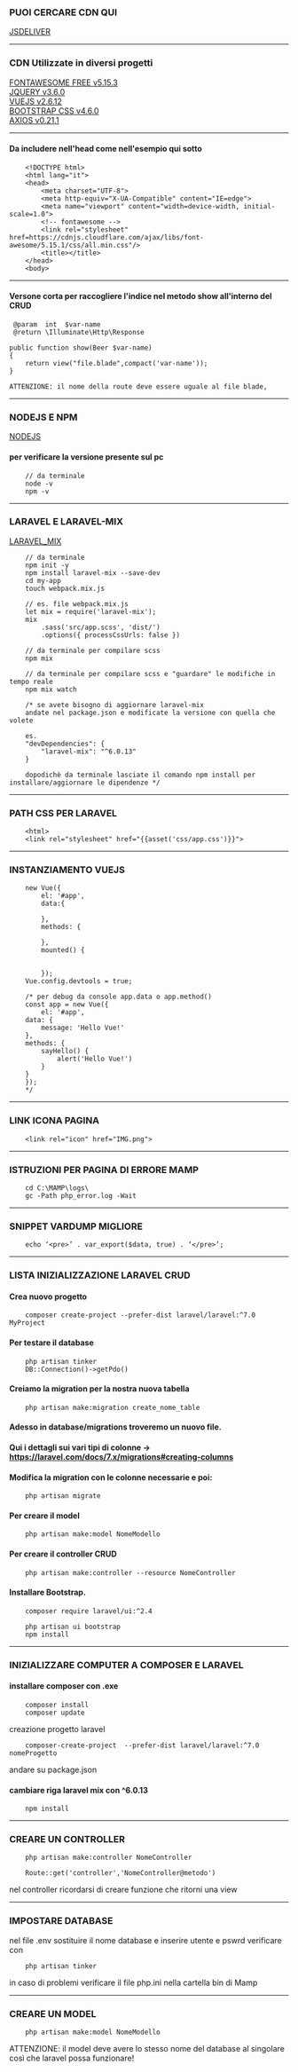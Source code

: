 ### PUOI CERCARE CDN QUI

[JSDELIVER](https://www.jsdelivr.com/)  

----------------------------------------------------------------------------------------------------------------------

### CDN Utilizzate in diversi progetti

[FONTAWESOME FREE v5.15.3](https://cdn.jsdelivr.net/npm/@fortawesome/fontawesome-free@5.15.3/css/all.css)  
[JQUERY v3.6.0](https://cdn.jsdelivr.net/npm/jquery@3.6.0/dist/jquery.js)  
[VUEJS v2.6.12](https://cdn.jsdelivr.net/npm/jquery@3.6.0/dist/jquery.js)  
[BOOTSTRAP CSS v4.6.0](https://cdn.jsdelivr.net/npm/bootstrap@4.6.0/dist/css/bootstrap.css)  
[AXIOS v0.21.1](https://cdn.jsdelivr.net/npm/axios@0.21.1/dist/axios.js)  

----------------------------------------------------------------------------------------------------------------------

#### Da includere nell'head come nell'esempio qui sotto

		<!DOCTYPE html>
		<html lang="it">
		<head>
			<meta charset="UTF-8">
			<meta http-equiv="X-UA-Compatible" content="IE=edge">
			<meta name="viewport" content="width=device-width, initial-scale=1.0">
			<!-- fontawesome -->
			<link rel="stylesheet" href=https://cdnjs.cloudflare.com/ajax/libs/font-awesome/5.15.1/css/all.min.css"/>
			<title></title>
		</head>
		<body>
		

----------------------------------------------------------------------------------------------------------------------


#### Versone corta per raccogliere l'indice nel metodo show all'interno del CRUD

     @param  int  $var-name
     @return \Illuminate\Http\Response
     
    public function show(Beer $var-name)
    {
        return view("file.blade",compact('var-name'));
    }
    
    ATTENZIONE: il nome della route deve essere uguale al file blade,

----------------------------------------------------------------------------------------------------------------------

### NODEJS E NPM

[NODEJS](https://nodejs.org/en/download/)  

#### per verificare la versione presente sul pc
		// da terminale
		node -v
		npm -v

----------------------------------------------------------------------------------------------------------------------

### LARAVEL E LARAVEL-MIX

[LARAVEL_MIX](https://laravel-mix.com/docs/6.0/installation)  

		// da terminale
		npm init -y
		npm install laravel-mix --save-dev
		cd my-app
		touch webpack.mix.js

		// es. file webpack.mix.js
		let mix = require('laravel-mix');
		mix
			.sass('src/app.scss', 'dist/')
			.options({ processCssUrls: false })

		// da terminale per compilare scss
		npm mix

		// da terminale per compilare scss e "guardare" le modifiche in tempo reale
		npm mix watch

		/* se avete bisogno di aggiornare laravel-mix
		andate nel package.json e modificate la versione con quella che volete
		
		es.
		"devDependencies": {
			"laravel-mix": "^6.0.13"
		}

		dopodichè da terminale lasciate il comando npm install per installare/aggiornare le dipendenze */		

----------------------------------------------------------------------------------------------------------------------

### PATH CSS PER LARAVEL

		<html>
		<link rel="stylesheet" href="{{asset('css/app.css')}}">
		
----------------------------------------------------------------------------------------------------------------------

### INSTANZIAMENTO VUEJS

		new Vue({
			el: '#app',
			data:{

			},
			methods: {

			},
			mounted() {
				
			
			});
		Vue.config.devtools = true;

		/* per debug da console app.data o app.method()
		const app = new Vue({
			el: '#app',
		data: {
			message: 'Hello Vue!'
		},
		methods: {
			sayHello() {
				alert('Hello Vue!')
			}
		}
		});
		*/

----------------------------------------------------------------------------------------------------------------------

### LINK ICONA PAGINA

		<link rel="icon" href="IMG.png">

----------------------------------------------------------------------------------------------------------------------

### ISTRUZIONI PER PAGINA DI ERRORE MAMP

		cd C:\MAMP\logs\
		gc -Path php_error.log -Wait

----------------------------------------------------------------------------------------------------------------------

### SNIPPET VARDUMP MIGLIORE

		echo ‘<pre>’ . var_export($data, true) . ‘</pre>’; 

----------------------------------------------------------------------------------------------------------------------

### LISTA INIZIALIZZAZIONE LARAVEL CRUD
#### Crea nuovo progetto

		composer create-project --prefer-dist laravel/laravel:^7.0 MyProject

#### Per testare il database

		php artisan tinker
		DB::Connection()->getPdo()

#### Creiamo la migration per la nostra nuova tabella

		php artisan make:migration create_nome_table

#### Adesso in database/migrations troveremo un nuovo file.

#### Qui i dettagli sui vari tipi di colonne -> https://laravel.com/docs/7.x/migrations#creating-columns

#### Modifica la migration con le colonne necessarie e poi:

		php artisan migrate  

#### Per creare il model

		php artisan make:model NomeModello

#### Per creare il controller CRUD

		php artisan make:controller --resource NomeController

#### Installare Bootstrap.

		composer require laravel/ui:^2.4

		php artisan ui bootstrap
		npm install

----------------------------------------------------------------------------------------------------------------------

### INIZIALIZZARE COMPUTER A COMPOSER E LARAVEL
#### installare composer con .exe

		composer install
		composer update

creazione progetto laravel

		composer-create-project  --prefer-dist laravel/laravel:^7.0 nomeProgetto

andare su package.json
#### cambiare riga laravel mix con ^6.0.13

		npm install

----------------------------------------------------------------------------------------------------------------------

### CREARE UN CONTROLLER
		php artisan make:controller NomeController

		Route::get('controller','NomeController@metodo')

nel controller ricordarsi di creare funzione che ritorni una view

----------------------------------------------------------------------------------------------------------------------

### IMPOSTARE DATABASE

nel file .env sostituire il nome database e inserire utente e pswrd
verificare con

		php artisan tinker

in caso di problemi verificare il file php.ini nella cartella bin di Mamp


----------------------------------------------------------------------------------------------------------------------

### CREARE UN MODEL
		php artisan make:model NomeModello
ATTENZIONE: il model deve avere lo stesso nome del database al singolare così che laravel possa funzionare!


